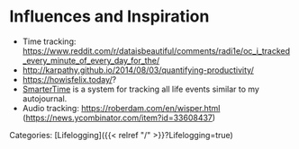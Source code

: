 # Influences and Inspiration

 - Time tracking: https://www.reddit.com/r/dataisbeautiful/comments/radi1e/oc_i_tracked_every_minute_of_every_day_for_the/
 - http://karpathy.github.io/2014/08/03/quantifying-productivity/
 - https://howisfelix.today/?
 - [SmarterTime](https://www.smartertime.com/index.html) is a system for
   tracking all life events similar to my autojournal.
 - Audio tracking: https://roberdam.com/en/wisper.html (https://news.ycombinator.com/item?id=33608437)

Categories: [Lifelogging]({{< relref "/" >}}?Lifelogging=true)
